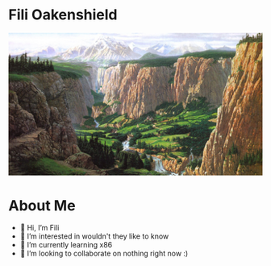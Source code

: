 # Fili Oakenshield
![Shire](shire.jpeg)

# About Me
- 👋 Hi, I’m Fili
- 👀 I’m interested in wouldn't they like to know
- 🌱 I’m currently learning x86
- 💞️ I’m looking to collaborate on nothing right now :)

<!---

--->
